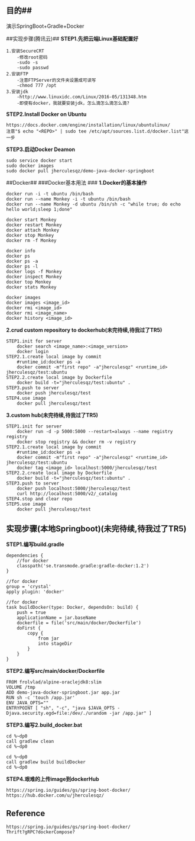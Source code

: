 ## 目的##
演示SpringBoot+Gradle+Docker

##实现步骤(腾讯云)##
**STEP1.先把云端Linux基础配置好**
	
	1.安装SecureCRT
		-修改root密码
		-sudo -s
		-sudo passwd
	2.安装FTP
		-注意FTPServer的文件夹设置成可读写
		-chmod 777 /opt
	3.安装jdk
		-http://www.linuxidc.com/Linux/2016-05/131348.htm
		-即使有docker，我就要安装jdk，怎么滴怎么滴怎么滴?

**STEP2.Install Docker on Ubuntu**
	
	https://docs.docker.com/engine/installation/linux/ubuntulinux/
	注意"$ echo "<REPO>" | sudo tee /etc/apt/sources.list.d/docker.list"这一步

**STEP3.启动Docker Deamon**
	
	sudo service docker start
	sudo docker images
	sudo docker pull jherculesqz/demo-java-docker-springboot
	
##Docker##
###Docker基本用法 ###
**1.Docker的基本操作**
	
	docker run -i -t ubuntu /bin/bash
	docker run --name Monkey -i -t ubuntu /bin/bash
	docker run --name Monkey -d ubuntu /bin/sh -c "while true; do echo hello world;sleep 1;done"
	
	docker start Monkey
	docker restart Monkey
	docker attach Monkey
	docker stop Monkey
	docker rm -f Monkey
	
	docker info
	docker ps
	docker ps -a
	docker ps -l
	docker logs -f Monkey
	docker inspect Monkey
	docker top Monkey
	docker stats Monkey
	
	docker images
	docker images <image_id>
	docker rmi <image_id>
	docker rmi <image_name>
	docker history <image_id>
	
**2.crud custom repository to dockerhub(未完待续,待我过了TR5)**
	
	STEP1.init for server
		docker search <image_name>:<image_version>
		docker login
	STEP2.1.create local image by commit
		#runtime_id:docker ps -a
		docker commit -m"first repo" -a"jherculesqz" <runtime_id> jherculesqz/test:ubuntu
	STEP2.2.create local image by Dockerfile
		docker build -t="jherculesqz/test:ubuntu" .
	STEP3.push to server
		docker push jherculesqz/test
	STEP4.use image
		docker pull jherculesqz/test
	
**3.custom hub(未完待续,待我过了TR5)**
	
	STEP1.init for server
		docker run -d -p 5000:5000 --restart=always --name registry registry
		docker stop registry && docker rm -v registry
	STEP2.1.create local image by commit
		#runtime_id:docker ps -a
		docker commit -m"first repo" -a"jherculesqz" <runtime_id> jherculesqz/test:ubuntu
		docker tag <image_id> localhost:5000/jherculesqz/test
	STEP2.2.create local image by Dockerfile
		docker build -t="jherculesqz/test:ubuntu" .
	STEP3.push to server
		docker push localhost:5000/jherculesqz/test
		curl http://localhost:5000/v2/_catalog
	STEP4.stop and clear repo
	STEP5.use image
		docker pull jherculesqz/test
	
## 实现步骤(本地Springboot)(未完待续,待我过了TR5) ##
**STEP1.编写build.gradle**
	
	dependencies {
		//for docker
		classpath('se.transmode.gradle:gradle-docker:1.2')
	}

	//for docker
	group = 'crystal'
	apply plugin: 'docker'
	
	//for docker
	task buildDocker(type: Docker, dependsOn: build) {
  		push = true
  		applicationName = jar.baseName
  		dockerfile = file('src/main/docker/Dockerfile')
  		doFirst {
    		copy {
      			from jar
      			into stageDir
    		}
  		}
	}
	
**STEP2.编写src/main/docker/Dockerfile**
	
	FROM frolvlad/alpine-oraclejdk8:slim
	VOLUME /tmp
	ADD demo-java-docker-springboot.jar app.jar
	RUN sh -c 'touch /app.jar'
	ENV JAVA_OPTS=""
	ENTRYPOINT [ "sh", "-c", "java $JAVA_OPTS -Djava.security.egd=file:/dev/./urandom -jar /app.jar" ]
		
**STEP3.编写2.build_docker.bat**
	
	cd %~dp0
	call gradlew clean
	cd %~dp0
	
	cd %~dp0
	call gradlew build buildDocker
	cd %~dp0
	
**STEP4.艰难的上传image到dockerHub**
	
	https://spring.io/guides/gs/spring-boot-docker/
	https://hub.docker.com/u/jherculesqz/
		
## Reference ##
		
	https://spring.io/guides/gs/spring-boot-docker/	
	Thrift?gRPC?dockerCompose?










